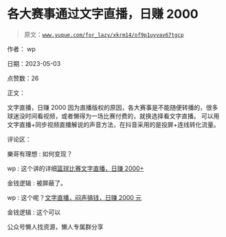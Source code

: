 # 各大赛事通过文字直播，日赚 2000

> 原文：[`www.yuque.com/for_lazy/xkrm14/of9p1uyvav67tgcp`](https://www.yuque.com/for_lazy/xkrm14/of9p1uyvav67tgcp)



作者： wp



日期：2023-05-03



点赞数：26



正文：



文字直播，日赚 2000 因为直播版权的原因，各大赛事是不能随便转播的，很多球迷没时间看视频，或者懒得为一场比赛付费的，就换选择看文字直播。 可以用文字直播+同步视频直播解说的声音方法，在抖音采用的是投屏+连线转化流量。



评论区：



樂哥有理想 : 如何变现？



wp : 这个讲的详细[篮球比赛文字直播，日赚 2000+](https://mp.weixin.qq.com/s/bV9iHdTdumBY1sG-yIKxAA)



金钱逻辑 : 被屏蔽了。



wp : 这个呢？[文字直播，闷声搞钱，日赚 2000 元](https://mp.weixin.qq.com/s/1_qTszSeP0O6di3hm1nV7Q)



金钱逻辑 : 这个可以



公众号懒人找资源，懒人专属群分享

